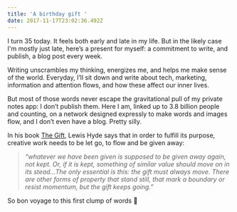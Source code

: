 ```yaml
---
title: 'A birthday gift '
date: 2017-11-17T23:02:36.492Z
---
```

I turn 35 today. It feels both early and late in my life. But in the  likely case  I'm mostly just late, here’s a present for myself: a commitment to write, and publish, a blog post every week.

Writing   unscrambles my thinking, energizes me, and helps me make sense of the world. Everyday, I’ll sit down and write about tech, marketing, information and attention flows, and how these affect our inner lives.

But most of those words never escape the gravitational pull of my private notes app: I  don’t publish them. Here I am,  linked up to 3.8 billion people and counting, on a network designed expressly to make words and images flow, and I don’t even have a blog. Pretty silly.

In his book [The Gift](https://www.amazon.com/Gift-Creativity-Artist-Modern-World/dp/0307279502/ref=pd_cp_14_1?_encoding=UTF8&psc=1&refRID=ET7ACV39RPR2Q3H1PYCS), Lewis Hyde says that in order to fulfill its purpose, creative work needs to be let go, to flow and be given away:

> *“whatever we have been given is supposed to be given away again, not kept. Or, if it is kept, something of similar value should move on in its stead…The only essential is this: the gift must always move. There are other forms of property that stand still, that mark a boundary or resist momentum, but the gift keeps going.”*

So bon voyage to this first clump of words 🎁



